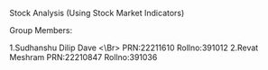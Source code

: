 Stock Analysis (Using Stock Market Indicators)

Group Members:

1.Sudhanshu Dilip Dave <\Br>
    PRN:22211610
    Rollno:391012
2.Revat Meshram
    PRN:22210847
    Rollno:391036

